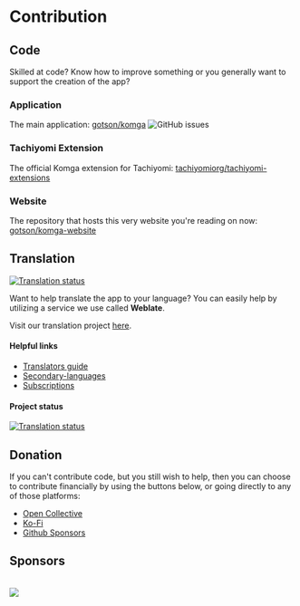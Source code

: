 # Contribution

## Code
Skilled at code? Know how to improve something or you generally want to support the creation of the app?

### Application
The main application: [gotson/komga](https://github.com/gotson/komga) ![GitHub issues](https://img.shields.io/github/issues/gotson/komga?style=social)

### Tachiyomi Extension
The official Komga extension for Tachiyomi: [tachiyomiorg/tachiyomi-extensions](https://github.com/tachiyomiorg/tachiyomi-extensions/tree/master/src/all/komga)

### Website
The repository that hosts this very website you're reading on now: [gotson/komga-website](https://github.com/gotson/komga-website)

## Translation
<a id="weblate-status" href="https://hosted.weblate.org/engage/komga/">
<img src="https://hosted.weblate.org/widgets/komga/-/svg-badge.svg" alt="Translation status" />
</a>

Want to help translate the app to your language? You can easily help by utilizing a service we use called **Weblate**.

Visit our translation project [here](https://hosted.weblate.org/engage/komga/).

#### Helpful links
* [Translators guide](https://docs.weblate.org/en/latest/user/translating.html)
* [Secondary-languages](https://docs.weblate.org/en/latest/user/profile.html#secondary-languages)
* [Subscriptions](https://docs.weblate.org/en/latest/user/profile.html#subscriptions)

#### Project status
<a id="weblate-status" href="https://hosted.weblate.org/engage/komga/">
<img src="https://hosted.weblate.org/widgets/komga/-/horizontal-auto.svg" alt="Translation status" />
</a>


## Donation
If you can't contribute code, but you still wish to help, then you can choose to contribute financially by using the buttons below, or going directly to any of those platforms:
- [Open Collective](https://opencollective.com/komga)
- [Ko-Fi](https://ko-fi.com/gotson)
- [Github Sponsors](https://github.com/sponsors/gotson)

## Sponsors

<br/>
<a href="https://www.jetbrains.com/?from=Komga" target="_blank" rel="noopener">
    <img src="/assets/media/sponsors/sponsors-jetbrains.png" style={{maxHeight: '100px'}} />
</a>